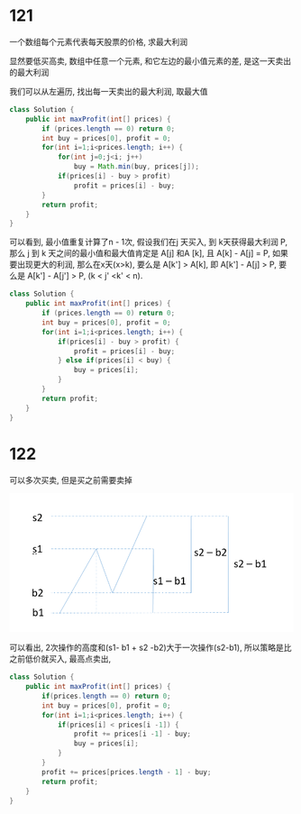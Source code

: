 # 121
一个数组每个元素代表每天股票的价格, 求最大利润

显然要低买高卖, 数组中任意一个元素, 和它左边的最小值元素的差, 是这一天卖出的最大利润

我们可以从左遍历, 找出每一天卖出的最大利润, 取最大值 
```java
class Solution {
    public int maxProfit(int[] prices) {
        if (prices.length == 0) return 0;
        int buy = prices[0], profit = 0; 
        for(int i=1;i<prices.length; i++) {
            for(int j=0;j<i; j++)
                buy = Math.min(buy, prices[j]);
            if(prices[i] - buy > profit)
                profit = prices[i] - buy;
        }
        return profit;
    }
}
```
可以看到, 最小值重复计算了n - 1次,  假设我们在j 天买入, 到 k天获得最大利润 P,
那么 j 到 k 天之间的最小值和最大值肯定是 A[j] 和A [k], 且 A[k] - A[j] = P,
如果要出现更大的利润, 那么在x天(x>k), 要么是 A[k'] > A[k], 即 A[k'] - A[j] > P,
要么是 A[k'] - A[j'] > P, (k < j' <k' < n).

```java
class Solution {
    public int maxProfit(int[] prices) {
        if (prices.length == 0) return 0;
        int buy = prices[0], profit = 0;
        for(int i=1;i<prices.length; i++) {
            if(prices[i] - buy > profit) {
                profit = prices[i] - buy;
            } else if(prices[i] < buy) {
                buy = prices[i];    
            }
        }
        return profit;
    }
}
```

# 122 
可以多次买卖, 但是买之前需要卖掉

![](bs.png)


可以看出, 2次操作的高度和(s1- b1 + s2 -b2)大于一次操作(s2-b1),
所以策略是比之前低价就买入, 最高点卖出,


```java
class Solution {
    public int maxProfit(int[] prices) {
        if(prices.length == 0) return 0;
        int buy = prices[0], profit = 0;
        for(int i=1;i<prices.length; i++) {
            if(prices[i] < prices[i -1]) {
                profit += prices[i -1] - buy;
                buy = prices[i];
            }
        }
        profit += prices[prices.length - 1] - buy;
        return profit;
    }
}
```
